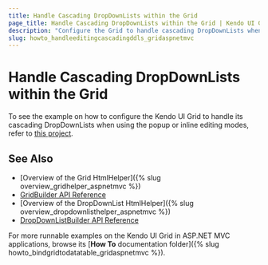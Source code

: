 ```yaml
---
title: Handle Cascading DropDownLists within the Grid
page_title: Handle Cascading DropDownLists within the Grid | Kendo UI Grid HtmlHelper
description: "Configure the Grid to handle cascading DropDownLists when using the Popup or Inline editing modes."
slug: howto_handleeditingcascadingddls_gridaspnetmvc
---
```


# Handle Cascading DropDownLists within the Grid

To see the example on how to configure the Kendo UI Grid to handle its cascading DropDownLists when using the popup or inline editing modes, refer to [this project](https://github.com/telerik/ui-for-aspnet-mvc-examples/tree/master/grid/grid-editing-cascading-dropdownlist).

## See Also

* [Overview of the Grid HtmlHelper]({% slug overview_gridhelper_aspnetmvc %})
* [GridBuilder API Reference](/api/aspnet-mvc/Kendo.Mvc.UI.Fluent/AutoCompleteBuilder)
* [Overview of the DropDownList HtmlHelper]({% slug overview_dropdownlisthelper_aspnetmvc %})
* [DropDownListBuilder API Reference](/api/aspnet-mvc/Kendo.Mvc.UI.Fluent/DropDownListBuilder)

For more runnable examples on the Kendo UI Grid in ASP.NET MVC applications, browse its [**How To** documentation folder]({% slug howto_bindgridtodatatable_gridaspnetmvc %}).
